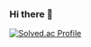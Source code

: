 ### Hi there 👋
[![Solved.ac Profile](http://mazassumnida.wtf/api/v2/generate_badge?boj=pswxxk)](https://solved.ac/pswxxk/)
<!--
**pswxxk/pswxxk** is a ✨ _special_ ✨ repository because its `README.md` (this file) appears on your GitHub profile.

Here are some ideas to get you started:

- 🔭 I’m currently working on ...
- 🌱 I’m currently learning ...
- 👯 I’m looking to collaborate on ...
- 🤔 I’m looking for help with ...
- 💬 Ask me about ...
- 📫 How to reach me: ...
- 😄 Pronouns: ...
- ⚡ Fun fact: ...
-->

